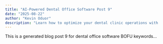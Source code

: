 ```yaml
---
title: "AI-Powered Dental Office Software Post 9"
date: "2025-08-22"
author: "Kevin Oduor"
description: "Learn how to optimize your dental clinic operations with software and AI tools."
---
```

This is a generated blog post 9 for dental office software BOFU keywords...
